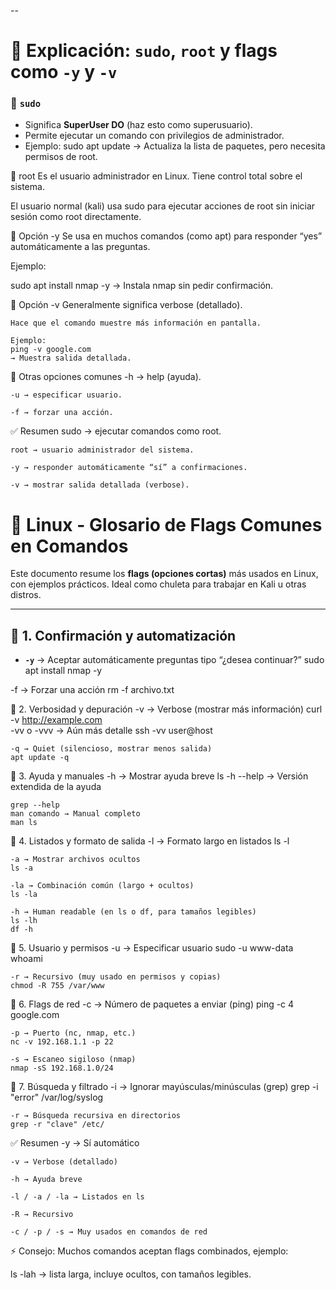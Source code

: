 --

# 📌 Explicación: `sudo`, `root` y flags como `-y` y `-v`

### 🔹 `sudo`
- Significa **SuperUser DO** (haz esto como superusuario).
- Permite ejecutar un comando con privilegios de administrador.
- Ejemplo:
    sudo apt update
→ Actualiza la lista de paquetes, pero necesita permisos de root.

🔹 root
Es el usuario administrador en Linux.
Tiene control total sobre el sistema.

El usuario normal (kali) usa sudo para ejecutar acciones de root sin iniciar sesión como root directamente.

🔹 Opción -y
Se usa en muchos comandos (como apt) para responder “yes” automáticamente a las preguntas.

Ejemplo:

sudo apt install nmap -y
→ Instala nmap sin pedir confirmación.

🔹 Opción -v
    Generalmente significa verbose (detallado).

    Hace que el comando muestre más información en pantalla.

    Ejemplo:
    ping -v google.com
    → Muestra salida detallada.

🔹 Otras opciones comunes
    -h → help (ayuda).

    -u → especificar usuario.

    -f → forzar una acción.

✅ Resumen
    sudo → ejecutar comandos como root.

    root → usuario administrador del sistema.

    -y → responder automáticamente “sí” a confirmaciones.

    -v → mostrar salida detallada (verbose).


# 📘 Linux - Glosario de Flags Comunes en Comandos

Este documento resume los **flags (opciones cortas)** más usados en Linux,  
con ejemplos prácticos. Ideal como chuleta para trabajar en Kali u otras distros.

---

## 🔹 1. Confirmación y automatización

- **`-y`** → Aceptar automáticamente preguntas tipo “¿desea continuar?”
sudo apt install nmap -y

-f → Forzar una acción
    rm -f archivo.txt


🔹 2. Verbosidad y depuración
    -v → Verbose (mostrar más información)
    curl -v http://example.com  
    -vv o -vvv → Aún más detalle
    ssh -vv user@host
    
    -q → Quiet (silencioso, mostrar menos salida)
    apt update -q

🔹 3. Ayuda y manuales
    -h → Mostrar ayuda breve
    ls -h
    --help → Versión extendida de la ayuda

    grep --help
    man comando → Manual completo
    man ls

🔹 4. Listados y formato de salida
    -l → Formato largo en listados
    ls -l
    
    -a → Mostrar archivos ocultos
    ls -a

    -la → Combinación común (largo + ocultos)
    ls -la

    -h → Human readable (en ls o df, para tamaños legibles)
    ls -lh
    df -h

🔹 5. Usuario y permisos
    -u → Especificar usuario
    sudo -u www-data whoami

    -r → Recursivo (muy usado en permisos y copias)
    chmod -R 755 /var/www

🔹 6. Flags de red
    -c → Número de paquetes a enviar (ping)
    ping -c 4 google.com

    -p → Puerto (nc, nmap, etc.)
    nc -v 192.168.1.1 -p 22

    -s → Escaneo sigiloso (nmap)
    nmap -sS 192.168.1.0/24

🔹 7. Búsqueda y filtrado
    -i → Ignorar mayúsculas/minúsculas (grep)
    grep -i "error" /var/log/syslog
    
    -r → Búsqueda recursiva en directorios
    grep -r "clave" /etc/

✅ Resumen
    -y → Sí automático

    -v → Verbose (detallado)

    -h → Ayuda breve

    -l / -a / -la → Listados en ls

    -R → Recursivo

    -c / -p / -s → Muy usados en comandos de red

⚡ Consejo: Muchos comandos aceptan flags combinados,
ejemplo:


ls -lah
→ lista larga, incluye ocultos, con tamaños legibles.











